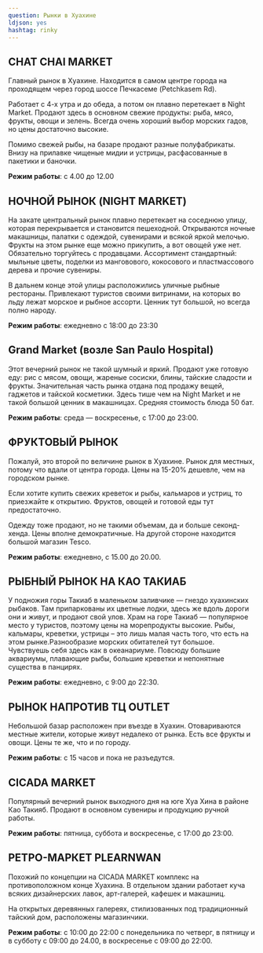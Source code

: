 ```yaml
---
question: Рынки в Хуахине
ldjson: yes
hashtag: rinky
---
```


## CHAT CHAI MARKET

Главный рынок в Хуахине. Находится в самом центре города на проходящем через город шоссе Печкасеме (Petchkasem Rd).

Работает с 4-х утра и до обеда, а потом он плавно перетекает в Night Market. Продают здесь в основном свежие продукты: рыба, мясо, фрукты, овощи и зелень. Всегда очень хороший выбор морских гадов, но цены достаточно высокие.

Помимо свежей рыбы, на базаре продают разные полуфабрикаты. Внизу на прилавке чищеные мидии и устрицы, расфасованные в пакетики и баночки.

**Режим работы**: c 4.00 до 12.00


## НОЧНОЙ РЫНОК (NIGHT MARKET)

На закате центральный рынок плавно перетекает на соседнюю улицу, которая перекрывается и становится пешеходной. Открываются ночные макашницы, палатки с одеждой, сувенирами и всякой яркой мелочью.
Фрукты на этом рынке еще можно прикупить, а вот овощей уже нет. Обязательно торгуйтесь с продавцами. Ассортимент стандартный: мыльные цветы, поделки из манговового, кокосового и пластмассового дерева и прочие сувениры.

В дальнем конце этой улицы расположились уличные рыбные рестораны. Привлекают туристов своими витринами, на которых во льду лежат морское и рыбное ассорти. Ценник тут большой, но всегда полно народу.

**Режим работы**: ежедневно с 18:00 до 23:30

## Grand Market (возле San Paulo Hospital)

Этот вечерний рынок не такой шумный и яркий. Продают уже готовую еду: рис с мясом, овощи, жареные сосиски, блины, тайские сладости и фрукты. Значительная часть рынка отдана под продажу вещей, гаджетов и тайской косметики. Здесь тише чем на Night Market и не такой большой ценник в макашницах. Средняя стоимость блюда 50 бат.

**Режим работы**: среда — воскресенье, с 17:00 до 23:00.

## ФРУКТОВЫЙ РЫНОК

Пожалуй, это второй по величине рынок в Хуахине. Рынок для местных, потому что вдали от центра города. Цены на 15-20% дешевле, чем на городском рынке.

Если хотите купить свежих креветок и рыбы, кальмаров и устриц, то приезжайте к открытию. Фруктов, овощей и готовой еды тут предостаточно.

Одежду тоже продают, но не такими объемам, да и больше секонд-хенда. Цены вполне демократичные. На другой стороне находится большой магазин Tesco.

**Режим работы**: ежедневно, с 15.00 до 20.00.

## РЫБНЫЙ РЫНОК НА КАО ТАКИАБ


У подножия горы Такиаб в маленьком заливчике — гнездо хуахинских рыбаков. Там припаркованы их цветные лодки, здесь же вдоль дороги они и живут, и продают свой улов. Храм на горе Такиаб — популярное место у туристов, поэтому цены на морепродукты высокие. Рыбы, кальмары, креветки, устрицы – это лишь малая часть того, что есть на этом рынке.Разнообразие морских обитателей тут большое. Чувствуешь себя здесь как в океанариуме. Повсюду большие аквариумы, плавающие рыбы, большие креветки и непонятные существа в панцирях.

**Режим работы**:  ежедневно, с 9:00 до 22:30.


## РЫНОК НАПРОТИВ ТЦ OUTLET

Небольшой базар расположен при въезде в Хуахин. Отовариваются местные жители, которые живут недалеко от рынка. Есть все фрукты и овощи. Цены те же, что и по городу.

**Режим работы**: с 15 часов и пока не разъедутся.

## CICADA MARKET

Популярный вечерний рынок выходного дня на юге Хуа Хина в районе Као Такияб. Продают в основном сувениры и продукцию ручной работы.

**Режим работы**: пятница, суббота и воскресенье, c 17:00  до 23:00.

## РЕТРО-МАРКЕТ PLEARNWAN

Похожий по концепции на CICADA MARKET комплекс на противоположном конце Хуахина. В отдельном здании работает куча всяких дизайнерских лавок, арт-галерей, кафешек и макашниц.

На открытых деревянных галереях, стилизованных под традиционный тайский дом, расположены магазинчики.

**Режим работы**: с 10:00 до 22:00 с понедельника по четверг, в пятницу и в субботу с 09:00 до 24.00, в воскресенье с 09:00 до 22:00.






